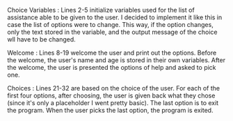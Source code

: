 Choice Variables : Lines 2-5 initialize variables used for the list of assistance able to be given to the user. I decided to implement it like this in case the list of options were to change. This way, if the option changes, only the text stored in the variable, and the output message of the choice wll have to be changed. 

Welcome : Lines 8-19 welcome the user and print out the options. Before the welcome, the user's name and age is stored in their own variables. After the welcome, the user is presented the options of help and asked to pick one. 

Choices : Lines 21-32 are based on the choice of the user. For each of the first four options, after choosing, the user is given back what they chose (since it's only a placeholder I went pretty basic). The last option is to exit the program. When the user picks the last option, the program is exited. 